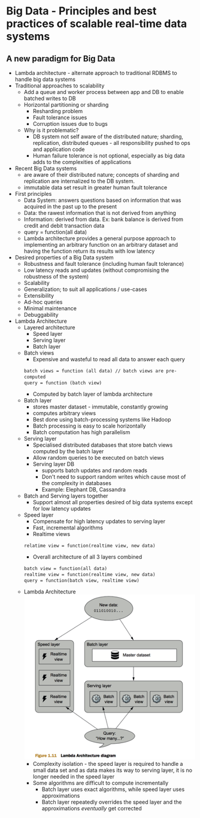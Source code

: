 Big Data - Principles and best practices of scalable real-time data systems
===========================================================================

## A new paradigm for Big Data
* Lambda architecture - alternate approach to traditional RDBMS to handle big data systems
* Traditional approaches to scalability
    - Add a queue and worker process between app and DB to enable batched writes to DB
    - Horizontal partitioning or sharding
        + Resharding problem
        + Fault tolerance issues
        + Corruption issues due to bugs
    - Why is it problematic?
        + DB system not self aware of the distributed nature; sharding, replication, distributed queues - all responsibility pushed to ops and application code
        + Human failure tolerance is not optional, especially as big data adds to the complexities of applications
* Recent Big Data systems 
    - are aware of their distributed nature; concepts of sharding and replication are internalized to the DB system.
    - immutable data set result in greater human fault tolerance
* First principles
    - Data System: answers questions based on information that was acquired in the past up to the present
    - Data: the rawest information that is not derived from anything
    - Information: derived from data. Ex: bank balance is derived from credit and debit transaction data
    - query = function(all data)
    - Lambda architecture provides a general purpose approach to implementing an arbitrary function on an arbitrary dataset and having the function return its results with low latency
* Desired properties of a Big Data system
    - Robustness and fault tolerance (including human fault tolerance)
    - Low latency reads and updates (without compromising the robustness of the system)
    - Scalability
    - Generalization; to suit all applications / use-cases
    - Extensibility
    - Ad-hoc queries
    - Minimal maintenance
    - Debuggability
* Lambda Architecture
    - Layered architecture
        + Speed layer
        + Serving layer
        + Batch layer
    - Batch views
        + Expensive and wasteful to read all data to answer each query
        ```
        batch views = function (all data) // batch views are pre-computed
        query = function (batch view)
        ```
        + Computed by batch layer of lambda architecture
    - Batch layer
        + stores master dataset - immutable, constantly growing
        + computes arbitrary views
        + Best done using batch-processing systems like Hadoop
        + Batch processing is easy to scale horizontally
        + Batch computation has high parallelism
    - Serving layer
        + Specialised distributed databases that store batch views computed by the batch layer
        + Allow random queries to be executed on batch views
        + Serving layer DB 
            * supports batch updates and random reads
            * Don't need to support random writes which cause most of the complexity in databases
            * Example: Elephant DB, Cassandra
    - Batch and Serving layers together
        + Support almost all properties desired of big data systems except for low latency updates
    - Speed layer
        + Compensate for high latency updates to serving layer
        + Fast, incremental algorithms
        + Realtime views
        ```
        relatime view = function(realtime view, new data)
        ```
        + Overall architecture of all 3 layers combined
        ```
        batch view = function(all data)
        realtime view = function(realtime view, new data)
        query = function(batch view, realtime view)
        ```
    - Lambda Architecture
    ![Lambda Architecture](media/lambda-architecture.png)
        + Complexity isolation - the speed layer is required to handle a small data set and as data makes its way to serving layer, it is no longer needed in the speed layer
        + Some algorithms are difficult to compute incrementally
            * Batch layer uses exact algorithms, while speed layer uses approximations
            * Batch layer repeatedly overrides the speed layer and the approximations _eventually_ get corrected
